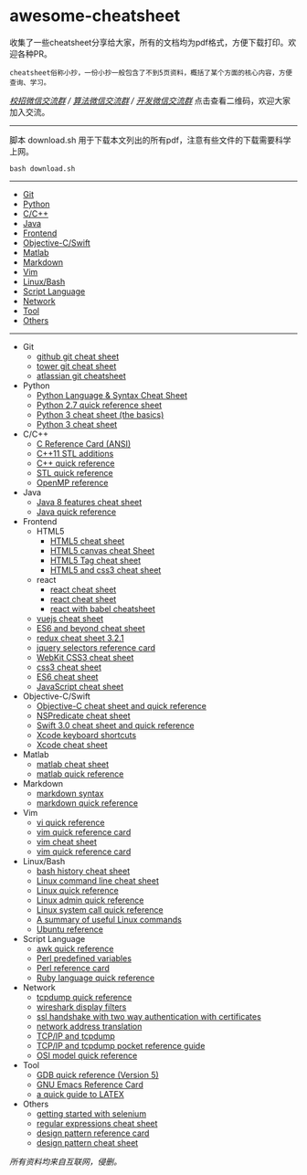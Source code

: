 # awesome-cheatsheet
收集了一些cheatsheet分享给大家，所有的文档均为pdf格式，方便下载打印。欢迎各种PR。

```
cheatsheet俗称小抄，一份小抄一般包含了不到5页资料，概括了某个方面的核心内容，方便查询、学习。
```

*[校招微信交流群](http://initoffer.oss-cn-shanghai.aliyuncs.com/campusHireGroup.jpeg) / [算法微信交流群](http://initoffer.oss-cn-shanghai.aliyuncs.com/algorithmGroup.jpeg) / [开发微信交流群](http://initoffer.oss-cn-shanghai.aliyuncs.com/developGroup.jpeg)* 点击查看二维码，欢迎大家加入交流。

---
脚本 download.sh 用于下载本文列出的所有pdf，注意有些文件的下载需要科学上网。
```
bash download.sh
```

---
+ [Git](#git)
+ [Python](#python)
+ [C/C++](#c/cpp)
+ [Java](#java)
+ [Frontend](#frontend)
+ [Objective-C/Swift](#oc/swift)
+ [Matlab](#matlab)
+ [Markdown](#markdown)
+ [Vim](#vim)
+ [Linux/Bash](#linux/bash)
+ [Script Language](#script-language)
+ [Network](#network)
+ [Tool](#tool)
+ [Others](#others)

---

* <a name='git'>Git</a>
    * [github git cheat sheet](https://services.github.com/on-demand/downloads/github-git-cheat-sheet.pdf)
    * [tower git cheat sheet](https://solidgeargroup.com/wp-content/uploads/2016/07/tower_cheatsheet_white_EN_0.pdf)
    * [atlassian git cheatsheet](https://wikileaks.org/ciav7p1/cms/files/atlassian_git_cheatsheet.pdf)
* <a name='python'>Python</a>
    * [Python Language & Syntax Cheat Sheet](http://scribestools.readthedocs.io/en/latest/_downloads/python-cheat-sheet-a.pdf)
    * [Python 2.7 quick reference sheet](https://www.di.ens.fr/~zhentao/intropython/Python_qr.pdf)
    * [Python 3 cheat sheet (the basics)](http://4code.dk/wp-content/uploads/2015/02/cheatsheet-python-grok.pdf)
    * [Python 3 cheat sheet](https://perso.limsi.fr/pointal/_media/python:cours:mementopython3-english.pdf)
* <a name='c/cpp'>C/C++</a>
    * [C Reference Card (ANSI)](http://www.digilife.be/quickreferences/qrc/c%20reference%20card%20(ansi)%202.2.pdf)
    * [C++11 STL additions](http://cpprocks.com/files/c++11-stl-cheatsheet.pdf)
    * [C++ quick reference](http://www.pa.msu.edu/~duxbury/courses/phy480/Cpp_refcard.pdf)
    * [STL quick reference](http://www.digilife.be/quickreferences/qrc/stl%20quick%20reference%201.29.pdf)
    * [OpenMP reference](http://www.w3cschool.cn/attachments/apifiles/OpenMP_reference.pdf)
* <a name='java'>Java</a>
    * [Java 8 features cheat sheet](http://naftulinconsulting.com/other/Java_8_features_cheat_sheet.pdf)
    * [Java quick reference](http://www.digilife.be/quickreferences/qrc/java%20quick%20reference.pdf)
* <a name='frontend'>Frontend</a>
    * HTML5
        * [HTML5 cheat sheet](https://websitesetup.org/HTML5-cheat-sheet.pdf)
        * [HTML5 canvas cheat Sheet](https://www.w3cschool.cn/attachments/apifiles/HTML5_Canvas_Cheat_Sheet.pdf)
        * [HTML5 Tag cheat sheet](https://raw.githubusercontent.com/logeshpaul/Frontend-Cheat-Sheets/master/download/HTML5-cheat-sheet.pdf)
        * [HTML5 and css3 cheat sheet](https://milanaryal.com/uploads/20140304-html5-and-css3-cheat-sheet.pdf)
    * react
        * [react cheat sheet](https://ihatetomatoes.net/wp-content/uploads/2017/01/react-cheat-sheet.pdf)
        * [react cheat sheet](http://jamesknelson.com/react-cheatsheet.pdf)
        * [react with babel cheatsheet](http://jamesknelson.com/react-with-babel-cheatsheet.pdf)
    * [vuejs cheat sheet](https://vuejs-tips.github.io/cheatsheet/vuejs-cheatsheet.pdf)
    * [ES6 and beyond cheat sheet](https://toptal-email-assets.s3.amazonaws.com/es6cheatsheet.pdf)
    * [redux cheat sheet 3.2.1](http://files.cnblogs.com/files/meteoric_cry/egghead-redux-cheat-sheet-3-2-1.pdf)
    * [jquery selectors reference card](http://ptecwebdev.com/documents/quick-reference-guides/jquery_selectors_refcard.pdf)
    * [WebKit CSS3 cheat sheet](https://raw.githubusercontent.com/logeshpaul/Frontend-Cheat-Sheets/master/download/webkit-css3-cheat-sheet.pdf)
    * [css3 cheat sheet](https://www.smashingmagazine.com/wp-content/uploads/images/css3-cheat-sheet/css3-cheat-sheet.pdf)
    * [ES6 cheat sheet](https://raw.githubusercontent.com/logeshpaul/Frontend-Cheat-Sheets/master/download/es6-cheat-sheet.pdf)
    * [JavaScript cheat sheet](https://raw.githubusercontent.com/logeshpaul/Frontend-Cheat-Sheets/master/download/javascript-cheat-sheet.pdf)
* <a name='oc/swift'>Objective-C/Swift</a>
    * [Objective-C cheat sheet and quick reference](https://koenig-media.raywenderlich.com/downloads/RW-Objective-C-Cheatsheet-v-1-5.pdf)
    * [NSPredicate cheat sheet](https://realm.io/assets/downloads/NSPredicateCheatsheet.pdf)
    * [Swift 3.0 cheat sheet and quick reference](https://koenig-media.raywenderlich.com/uploads/2014/06/RW-Swift-Cheatsheet-0_7.pdf)
    * [Xcode keyboard shortcuts](https://swifteducation.github.io/assets/pdfs/XcodeKeyboardShortcuts.pdf)
    * [Xcode cheat sheet](http://appletree.or.kr/quick_reference_cards/Apple-Mac-iOS/xcode-cheat-sheet.pdf)
* <a name='matlab'>Matlab</a>
    * [matlab cheat sheet](http://www.econ.ku.dk/pajhede/Cheatsheet.pdf)
    * [matlab quick reference](http://www.cs.cmu.edu/~tom/10601_fall2012/recitations/matlab_quickref.pdf)
* <a name='markdown'>Markdown</a>
    * [markdown syntax](https://guides.github.com/pdfs/markdown-cheatsheet-online.pdf)    
    * [markdown quick reference](http://geog.uoregon.edu/bartlein/courses/geog607/Rmd/MDquick-refcard.pdf)
* <a name='vim'>Vim</a>
    * [vi quick reference](http://www.digilife.be/quickreferences/QRC/vi%20Quick%20Reference.pdf)
    * [vim quick reference card](http://www.digilife.be/quickreferences/qrc/vim%20quick%20reference%20card.pdf)
    * [vim cheat sheet](https://www.cs.cmu.edu/~15131/f16/topics/vim/vim-cheatsheet.pdf)
    * [vim quick reference card](https://www.w3cschool.cn/attachments/apifiles/vimqrc1.pdf)
* <a name='linux/bash'>Linux/Bash</a>
    * [bash history cheat sheet](https://www.w3cschool.cn/attachments/apifiles/bash-history-cheat-sheet.pdf) 
    * [Linux command line cheat sheet](http://www.cheat-sheets.org/saved-copy/davechild_linux-command-line.pdf)
    * [Linux quick reference](http://www.linuxdevcenter.com/excerpt/LinuxPG_quickref/linux.pdf)
    * [Linux admin quick reference](http://www.digilife.be/quickreferences/QRC/LINUX%20Admin%20Quick%20Reference.pdf)
    * [Linux system call quick reference](http://www.digilife.be/quickreferences/qrc/linux%20system%20call%20quick%20reference.pdf)
    * [A summary of useful Linux commands](http://www.digilife.be/quickreferences/QRC/The%20One%20Page%20Linux%20Manual.pdf)
    * [Ubuntu reference](https://www.w3cschool.cn/attachments/apifiles/ubunturef.pdf)
* <a name='script-language'>Script Language</a>
    * [awk quick reference](http://www.cheat-sheets.org/saved-copy/awk_quickref.pdf)
    * [Perl predefined variables](https://www.w3cschool.cn/attachments/apifiles/perl.predefined.variables.pdf)
    * [Perl reference card](https://www.w3cschool.cn/attachments/apifiles/perl_refcard.pdf)
    * [Ruby language quick reference](http://www.w3cschool.cn/attachments/apifiles/Ruby%20Language%20QuickRef.pdf)
* <a name='network'>Network</a>
    * [tcpdump quick reference](http://www.w3cschool.cn/attachments/apifiles/tcpdump.pdf)
    * [wireshark display filters](http://www.w3cschool.cn/attachments/apifiles/Wireshark_Display_Filters.pdf)
    * [ssl handshake with two way authentication with certificates](https://www.w3cschool.cn/attachments/apifiles/Ssl_handshake_with_two_way_authentication_with_certificates-1.pdf)
    * [network address translation](http://packetlife.net/media/library/32/NAT.pdf)
    * [TCP/IP and tcpdump](https://www.sans.org/security-resources/tcpip.pdf)
    * [TCP/IP and tcpdump pocket reference guide](http://www.garykessler.net/library/tcpip_prg_GKA.pdf)
    * [OSI model quick reference](http://www.nichedevelopment.com/pub/osi_quick_ref.pdf)
* <a name='tool'>Tool</a>
    * [GDB quick reference (Version 5)](https://people.eecs.berkeley.edu/~mavam/teaching/cs161-sp11/gdb-refcard.pdf)
    * [GNU Emacs Reference Card](https://www.gnu.org/software/emacs/refcards/pdf/refcard.pdf)
    * [a quick guide to LATEX](https://users.dickinson.edu/~richesod/latex/latexcheatsheet.pdf)
* <a name='others'>Others</a>
    * [getting started with selenium](http://seleniumrecipes.com/sites/default/files/rc067-010d-selenium-1.pdf)
	* [regular expressions cheat sheet](http://web.mit.edu/hackl/www/lab/turkshop/slides/regex-cheatsheet.pdf)
	* [design pattern reference card](http://www.mcdonaldland.info/files/designpatterns/designpatternscard.pdf)
	* [design pattern cheat sheet](http://www.lug.or.kr/files/cheat_sheet/design_pattern_cheatsheet_v1.pdf)

_所有资料均来自互联网，侵删。_
